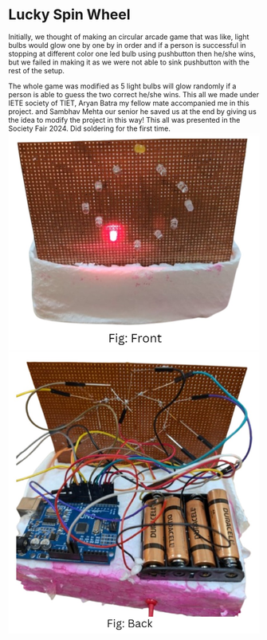 # Lucky Spin Wheel
Initially, we thought of making an circular arcade game that was like, light bulbs would glow one by one by in order and if a person is successful in stopping at different color one led bulb using pushbutton then he/she wins, but we failed in making it as we were not able to sink pushbutton with the rest of the setup.
 
The whole game was modified as 5 light bulbs will glow randomly if a person is able to guess the two correct he/she wins. 
This all we made under IETE society of TIET, Aryan Batra my fellow mate accompanied me in this project. and Sambhav Mehta our senior he saved us at the end by giving us the idea to modify the project in this way! This all was presented in the Society Fair 2024. 
Did soldering for the first time.
![Lucky Draw Wheel](front.jpg)
![Lucky Draw Wheel](back.jpg)

